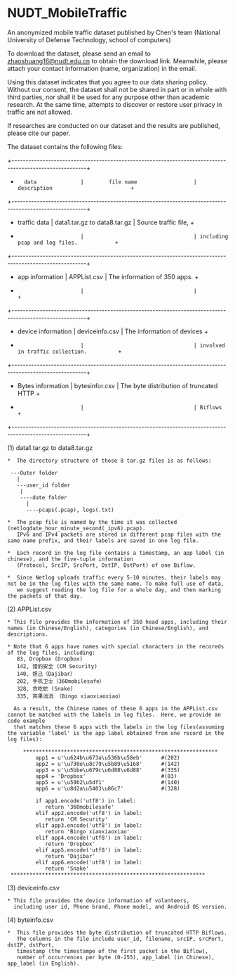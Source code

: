 # NUDT_MobileTraffic
An anonymized mobile traffic dataset published by Chen's team (National University of Defense Technology, school of computers)

To download the dataset, please send an email to zhaoshuang16@nudt.edu.cn to obtain the download link. Meanwhile, please attach your contact information 
(name, organization) in the email.

Using this dataset indicates that you agree to our data sharing policy. Without our consent, the dataset shall not be shared in part or in whole with 
third parties, nor shall it be used for any purpose other than academic research. At the same time, attempts to discover or restore user privacy in 
traffic are not allowed.

If researches are conducted on our dataset and the results are published, please cite our paper. 

The dataset contains the following files:

+--------------------------------------------------------------------------------------------------------+ 
+       data              |        file name                  |      description                         +
+--------------------------------------------------------------------------------------------------------+
+   traffic data          |    data1.tar.gz to data8.tar.gz   | Source traffic file,                     +
+                         |                                   | including pcap and log files.            +
+--------------------------------------------------------------------------------------------------------+
+   app information       |    APPList.csv                    | The information of 350 apps.             +
+                         |                                   |                                          +
+--------------------------------------------------------------------------------------------------------+
+   device information    |    deviceinfo.csv                 | The information of devices               +
+                         |                                   | involved in traffic collection.          +
+--------------------------------------------------------------------------------------------------------+
+   Bytes information     |    bytesinfor.csv                 | The byte distribution of truncated HTTP  +
+   				      |                                   | Biflows                                  +
+--------------------------------------------------------------------------------------------------------+		

(1) data1.tar.gz to data8.tar.gz
   
    *  The directory structure of those 8 tar.gz files is as follows:

     ---Outer folder
       |
       ---user_id folder
        |
        ----date folder
          |
          ----pcaps(.pcap), logs(.txt)

    *  The pcap file is named by the time it was collected (netlogdate_hour_minute_second(_ipv6).pcap). 
       IPv6 and IPv4 packets are stored in different pcap files with the same name prefix, and their labels are saved in one log file. 

    *  Each record in the log file contains a timestamp, an app label (in chinese), and the five-tuple information
       (Protocol, SrcIP, SrcPort, DstIP, DstPort) of one Biflow.

    *  Since Netlog uploads traffic every 5-10 minutes, their labels may not be in the log files with the same name. To make full use of data, 
       we suggest reading the log file for a whole day, and then marking the packets of that day.


(2) APPList.csv
    
    * This file provides the information of 350 head apps, including their names (in Chinese/English), categories (in Chinese/English), and descriptions.

    * Note that 6 apps have names with special characters in the recoreds of the log files, including:
       83, Dropbox (Dropbox)
       142, 猎豹安全 (CM Security)
       140, 妲己（Dajibar）
       202, 手机卫士（360mobilesafe）
       328, 贪吃蛇 (Snake)
       335, 宾果消消 （Bingo xiaoxiaoxiao）
       
      As a result, the Chinese names of these 6 apps in the APPList.csv cannot be matched with the labels in log files.  Here, we provide an code example 
      that matches these 6 apps with the labels in the log files(assuming the variable 'label' is the app label obtained from one record in the log files):

         **************************************************************
		     app1 = u'\u624b\u673a\u536b\u58eb'      #(202)
		     app2 = u'\u730e\u8c79\u5b89\u5168'      #(142)
		     app3 = u'\u5bbe\u679c\u6d88\u6d88'      #(335)
		     app4 = 'Dropbox'                        #(83)
		     app5 = u'\u59b2\u5df1'                  #(140)
		     app6 = u'\u8d2a\u5403\u86c7'            #(328)

		     if app1.encode('utf8') in label:
		     	return '360mobilesafe'
		     elif app2.encode('utf8') in label:
		     	return 'CM Security'
		     elif app3.encode('utf8') in label:
		     	return 'Bingo xiaoxiaoxiao'
		     elif app4.encode('utf8') in label:
		     	return 'Dropbox'
		     elif app5.encode('utf8') in label:
		     	return 'Dajibar'
		     elif app6.encode('utf8') in label:
		     	return 'Snake'
	 **************************************************************


(3) deviceinfo.csv
    
    * This file provides the device information of volunteers, 
      including user id, Phone brand, Phone model, and Android OS version.  


(4) byteinfo.csv

    *  This file provides the byte distribution of truncated HTTP Biflows. 
       The columns in the file include user_id, filename, srcIP, srcPort, dstIP, dstPort, 
       timestamp (the timestampe of the first packet in the Biflow), 
       number of occurrences per byte (0-255), app_label (in Chinese), app_label (in English). 
